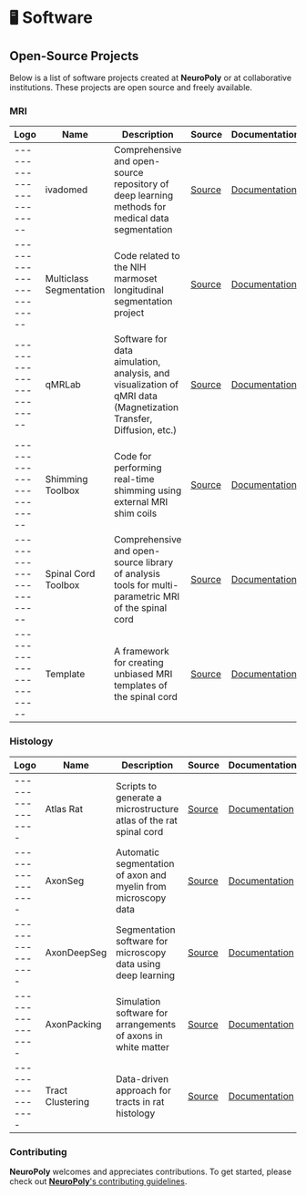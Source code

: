 # `🖥` Software

## Open-Source Projects

Below is a list of software projects created at **NeuroPoly** or at collaborative institutions. These projects are open source and freely available.

### MRI

| Logo                    | Name                    | Description                                                                                                      | Source                                                                                                                                     | Documentation                                                                                                                                                               |
| ----------------------- | ----------------------- | ---------------------------------------------------------------------------------------------------------------- | -------------------------------------------------------------------------------------------------------------------------------------------|---------------------------------------------------------------------------------------------------------------------------------------------------------------------------- |
| ----------------------- | ivadomed                | Comprehensive and open-source repository of deep learning methods for medical data segmentation                  | [<i class="fab fa-github" title="Source" aria-hidden="true"></i><span>Source</span>](https://github.com/ivadomed/ivadomed)                 | [<i class="fa fa-book" title="Documentation" aria-hidden="true"></i><span>Documentation</span>](https://ivadomed.org/en/latest/)                                            |
| ----------------------- | Multiclass Segmentation | Code related to the NIH marmoset longitudinal segmentation project                                               | [<i class="fab fa-github" title="Source" aria-hidden="true"></i><span>Source</span>](https://github.com/neuropoly/multiclass-segmentation) | [<i class="fa fa-book" title="Documentation" aria-hidden="true"></i><span>Documentation</span>](https://github.com/neuropoly/multiclass-segmentation/blob/master/README.md) |
| ----------------------- | qMRLab                  | Software for data aimulation, analysis, and visualization of qMRI data (Magnetization Transfer, Diffusion, etc.) | [<i class="fab fa-github" title="Source" aria-hidden="true"></i><span>Source</span>](https://github.com/qMRLab/qMRLab)                     | [<i class="fa fa-book" title="Documentation" aria-hidden="true"></i><span>Documentation</span>](https://qmrlab.readthedocs.io/en/master/)                                   |
| ----------------------- | Shimming Toolbox        | Code for performing real-time shimming using external MRI shim coils                                             | [<i class="fab fa-github" title="Source" aria-hidden="true"></i><span>Source</span>](https://github.com/shimming-toolbox)                  | [<i class="fa fa-book" title="Documentation" aria-hidden="true"></i><span>Documentation</span>](https://shimming-toolbox.org/en/latest/)                                    |
| ----------------------- | Spinal Cord Toolbox     | Comprehensive and open-source library of analysis tools for multi-parametric MRI of the spinal cord              | [<i class="fab fa-github" title="Source" aria-hidden="true"></i><span>Source</span>](https://github.com/neuropoly/spinalcordtoolbox)       | [<i class="fa fa-book" title="Documentation" aria-hidden="true"></i><span>Documentation</span>](https://spinalcordtoolbox.com/en/latest/)                                   |
| ----------------------- | Template                | A framework for creating unbiased MRI templates of the spinal cord                                               | [<i class="fab fa-github" title="Source" aria-hidden="true"></i><span>Source</span>](https://github.com/neuropoly/template)                | [<i class="fa fa-book" title="Documentation" aria-hidden="true"></i><span>Documentation</span>](https://github.com/neuropoly/template/blob/master/README.md)                |

### Histology

| Logo             | Name             | Description                                                       | Source                                                                                                                              | Documentation                                                                                                                                                                         |
| ---------------- | ---------------- | ----------------------------------------------------------------- | ------------------------------------------------------------------------------------------------------------------------------------| ------------------------------------------------------------------------------------------------------------------------------------------------------------------------------------- |
| ---------------- | Atlas Rat        | Scripts to generate a microstructure atlas of the rat spinal cord | [<i class="fab fa-github" title="Source" aria-hidden="true"></i><span>Source</span>](https://github.com/neuropoly/atlas-rat)        | [<i class="fa fa-book" title="Documentation" aria-hidden="true"></i><span>Documentation</span>](https://github.com/neuropoly/atlas-rat/blob/master/README.md\|Documentation)          |
| ---------------- | AxonSeg          | Automatic segmentation of axon and myelin from microscopy data    | [<i class="fab fa-github" title="Source" aria-hidden="true"></i><span>Source</span>](https://github.com/neuropoly/axonseg)          | [<i class="fa fa-book" title="Documentation" aria-hidden="true"></i><span>Documentation</span>](https://github.com/neuropoly/axonseg/blob/master/README.md)                           |
| ---------------- | AxonDeepSeg      | Segmentation software for microscopy data using deep learning     | [<i class="fab fa-github" title="Source" aria-hidden="true"></i><span>Source</span>](https://github.com/neuropoly/axondeepseg)      | [<i class="fa fa-book" title="Documentation" aria-hidden="true"></i><span>Documentation</span>](https://axondeepseg.readthedocs.io/en/latest/)                                        |
| ---------------- | AxonPacking      | Simulation software for arrangements of axons in white matter     | [<i class="fab fa-github" title="Source" aria-hidden="true"></i><span>Source</span>](https://github.com/neuropoly/axonpacking)      | [<i class="fa fa-book" title="Documentation" aria-hidden="true"></i><span>Documentation</span>](https://github.com/neuropoly/axonpacking/blob/master/README.md)                       |
| ---------------- | Tract Clustering | Data-driven approach for tracts in rat histology                  | [<i class="fab fa-github" title="Source" aria-hidden="true"></i><span>Source</span>](https://github.com/neuropoly/tract-clustering) | [<i class="fa fa-book" title="Documentation" aria-hidden="true"></i><span>Documentation</span>](https://github.com/neuropoly/tract-clustering/blob/master/README.md)                  |

### Contributing

**NeuroPoly** welcomes and appreciates contributions. To get started, please check out [**NeuroPoly**'s contributing guidelines](https://intranet.neuro.polymtl.ca/geek-tips/contributing).

